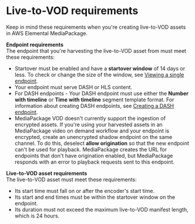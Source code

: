 # Live\-to\-VOD requirements<a name="ltov-reqmts"></a>

Keep in mind these requirements when you're creating live\-to\-VOD assets in AWS Elemental MediaPackage\.

**Endpoint requirements**  
The endpoint that you're harvesting the live\-to\-VOD asset from must meet these requirements:
+ Startover must be enabled and have a **startover window** of 14 days or less\. To check or change the size of the window, see [Viewing a single endpoint](endpoints-view-one.md)\.
+ Your endpoint must serve DASH or HLS content\.
+ For DASH endpoints \- Your DASH endpoint must use either the **Number with timeline** or **Time with timeline** segment template format\. For information about creating DASH endpoints, see [Creating a DASH endpoint](endpoints-dash.md)\. 
+ MediaPackage VOD doesn't currently support the ingestion of encrypted assets\. If you're using your harvested assets in an MediaPackage video on demand workflow and your endpoint is encrypted, create an unencrypted shadow endpoint on the same channel\. To do this, deselect **allow origination** so that the new endpoint can't be used for playback\. MediaPackage creates the URL for endpoints that don't have origination enabled, but MediaPackage responds with an error to playback requests sent to this endpoint\.

**Live\-to\-VOD asset requirements**  
The live\-to\-VOD asset must meet these requirements:
+ Its start time must fall on or after the encoder's start time\.
+ Its start and end times must be within the startover window on the endpoint\.
+ Its duration must not exceed the maximum live\-to\-VOD manifest length, which is 24 hours\.